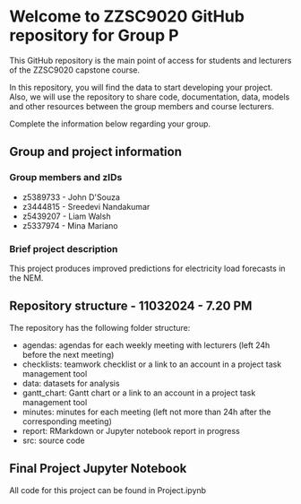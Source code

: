 # Welcome to ZZSC9020 GitHub repository for Group P

This GitHub repository is the main point of access for students and lecturers of the ZZSC9020 capstone course. 

In this repository, you will find the data to start developing your project. Also, we will use the repository to share code, documentation, data, models and other resources between the group members and course lecturers.

Complete the information below regarding your group.

## Group and project information

### Group members and zIDs
- z5389733 - John D'Souza
- z3444815 - Sreedevi Nandakumar
- z5439207 - Liam Walsh
- z5337974 - Mina Mariano

### Brief project description

This project produces improved predictions for electricity load forecasts in the NEM.

## Repository structure - 11032024 - 7.20 PM

The repository has the following folder structure:

- agendas: agendas for each weekly meeting with lecturers (left 24h before the next meeting)
- checklists: teamwork checklist or a link to an account in a project task management tool
- data: datasets for analysis
- gantt_chart: Gantt chart or a link to an account in a project task management tool
- minutes: minutes for each meeting (left not more than 24h after the corresponding meeting)
- report: RMarkdown or Jupyter notebook report in progress
- src: source code

## Final Project Jupyter Notebook
All code for this project can be found in Project.ipynb
